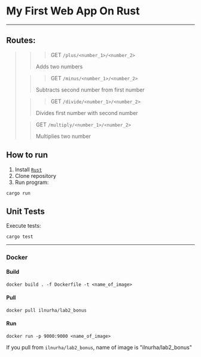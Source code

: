 # My First Web App On Rust

--- 

## Routes:

> > > GET `/plus/<number_1>/<number_2>`
>>
>> Adds two numbers
>
>> > GET `/minus/<number_1>/<number_2>`
>>
>> Subtracts second number from first number
>
>> > GET `/divide/<number_1>/<number_2>`
>>
>> Divides first number with second number
>
>> GET `/multiply/<number_1>/<number_2>`
>>
>> Multiplies two number

## How to run

1. Install [`Rust`](https://www.rust-lang.org/)
2. Clone repository
3. Run program:

```shell
cargo run
```

## Unit Tests

Execute tests:

```shell
cargo test
```

---

### Docker

#### Build

```shell
docker build . -f Dockerfile -t <name_of_image>
```

#### Pull

```shell
docker pull ilnurha/lab2_bonus
```

#### Run

```shell
docker run -p 9000:9000 <name_of_image>
```

If you pull from `ilnurha/lab2_bonus`, name of image is "ilnurha/lab2_bonus"
